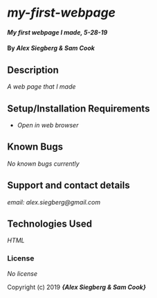 # _my-first-webpage_

#### _My first webpage I made, 5-28-19_

#### By _**Alex Siegberg & Sam Cook**_

## Description

_A web page that I made_

## Setup/Installation Requirements

* _Open in web browser_

## Known Bugs

_No known bugs currently_

## Support and contact details

_email: alex.siegberg@gmail.com_

## Technologies Used

_HTML_

### License

*No license*

Copyright (c) 2019 **_{Alex Siegberg & Sam Cook}_**
